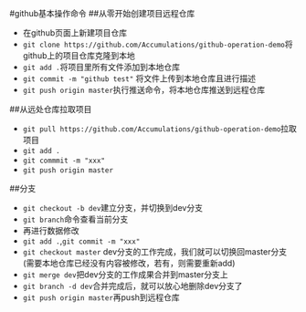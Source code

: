 #github基本操作命令
##从零开始创建项目远程仓库
- 在github页面上新建项目仓库
- `git clone https://github.com/Accumulations/github-operation-demo`将github上的项目仓库克隆到本地
- `git add .`将项目里所有文件添加到本地仓库
- `git commit -m "github test"`
将文件上传到本地仓库且进行描述
- `git push origin master`执行推送命令，将本地仓库推送到远程仓库

##从远处仓库拉取项目
- `git pull https://github.com/Accumulations/github-operation-demo`拉取项目
- `git add .`
- `git commmit -m "xxx"`
- `git push origin master`

##分支
- `git checkout -b dev`建立分支，并切换到dev分支 
- `git branch`命令查看当前分支
- 再进行数据修改
- `git add .`,`git commit -m "xxx"`
- `git checkout master` dev分支的工作完成，我们就可以切换回master分支 (需要本地仓库已经没有内容被修改，若有，则需要重新add)
- `git merge dev`把dev分支的工作成果合并到master分支上
- `git branch -d dev`合并完成后，就可以放心地删除dev分支了
- `git push origin master`再push到远程仓库